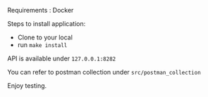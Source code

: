 Requirements :
Docker

Steps to install application:
- Clone to your local
- run `make install`

API is available under `127.0.0.1:8282`

You can refer to postman collection under `src/postman_collection`

Enjoy testing.
